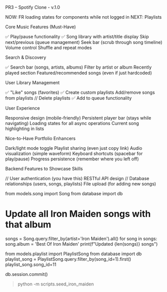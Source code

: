 PR3 – Spotify Clone - v.1.0

NOW: FR loading states for components while not logged in
NEXT: Playlists

Core Music Features (Must-Have)

✅ Play/pause functionality
✅ Song library with artist/title display
Skip next/previous (queue management)
Seek bar (scrub through song timeline)
Volume control
Shuffle and repeat modes

Search & Discovery

✅ Search bar (songs, artists, albums)
Filter by artist or album
Recently played section
Featured/recommended songs (even if just hardcoded)

User Library Management

✅ "Like" songs (favorites)
✅ Create custom playlists
Add/remove songs from playlists
// Delete playlists
✅ Add to queue functionality

User Experience

Responsive design (mobile-friendly)
Persistent player bar (stays while navigating)
Loading states for all async operations
Current song highlighting in lists

Nice-to-Have Portfolio Enhancers

Dark/light mode toggle
Playlist sharing (even just copy link)
Audio visualization (simple waveform)
Keyboard shortcuts (spacebar for play/pause)
Progress persistence (remember where you left off)

Backend Features to Showcase Skills

// User authentication (you have this)
RESTful API design
// Database relationships (users, songs, playlists)
File upload (for adding new songs)



from models.song import Song
from database import db

# Update all Iron Maiden songs with that album
songs = Song.query.filter_by(artist='Iron Maiden').all()
for song in songs:
    song.album = 'Best Of Iron Maiden'
print(f"Updated {len(songs)} songs")

from models.playlist import PlaylistSong
from database import db
playlist_song = PlaylistSong.query.filter_by(song_id=1).first()
playlist_song.song_id=11

db.session.commit()


> python -m scripts.seed_iron_maiden